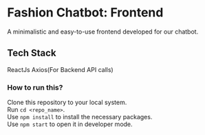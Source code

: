 # Fashion Chatbot: Frontend

A minimalistic and easy-to-use frontend developed for our chatbot.

## Tech Stack

ReactJs
Axios(For Backend API calls)

### How to run this?

Clone this repository to your local system.\
Run `cd <repo_name>`.\
Use `npm install` to install the necessary packages.\
Use `npm start` to open it in developer mode.




